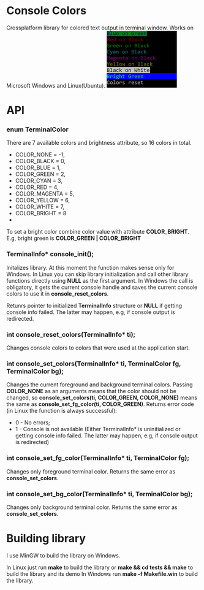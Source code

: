 # Console Colors
Crossplatform library for colored text output in terminal window.
Works on Microsoft Windows and Linux(Ubuntu).
<img src="./tests/concolors.png" alt="consolecolors_demo">

# API

### enum TerminalColor
There are 7 available colors and brightness attribute, so 16 colors in total.
* COLOR_NONE = -1,
* COLOR_BLACK = 0,
* COLOR_BLUE = 1,
* COLOR_GREEN = 2,
* COLOR_CYAN = 3,
* COLOR_RED = 4,
* COLOR_MAGENTA = 5,
* COLOR_YELLOW = 6,
* COLOR_WHITE = 7,
* COLOR_BRIGHT = 8
* 
To set a bright color combine color value with attribute **COLOR_BRIGHT**. E.g, bright green is **COLOR_GREEN | COLOR_BRIGHT**


### TerminalInfo* console_init();
Initalizes library. At this moment the function makes sense only for Windows. In Linux you can skip library initialization and call other library functions directly using **NULL** as the first argument. In Windows the call is obligatory, it gets the current console handle and saves the current console colors to use it in **console_reset_colors**.

Retunrs pointer to initialized **TerminalInfo** structure or **NULL** if getting console info failed. The latter may happen, e.g, if console output is redirected.

### int console_reset_colors(TerminalInfo* ti);
Changes console colors to colors that were used at the application start.

### int console_set_colors(TerminalInfo* ti, TerminalColor fg, TerminalColor bg);
Changes the current foreground and background terminal colors. Passing **COLOR_NONE** as an arguments means that the color should not be changed, so **console_set_colors(ti, COLOR_GREEN, COLOR_NONE)** means the same as **console_set_fg_color(ti, COLOR_GREEN)**.
Returns error code (in Linux the function is always successful):
* 0 - No errors;
* 1 - Console is not available (Either TerminalInfo* is uninitialized or getting console info failed. The latter may happen, e.g, if console output is redirected)


### int console_set_fg_color(TerminalInfo* ti, TerminalColor fg);
Changes only foreground terminal color. Returns the same error as **console_set_colors**.

### int console_set_bg_color(TerminalInfo* ti, TerminalColor bg);
Changes only background terminal color. Returns the same error as **console_set_colors**.

# Building library
I use MinGW to build the library on Windows.

In Linux just run **make** to build the library or **make && cd tests && make** to build the library and its demo
In Windows run **make -f Makefile.win** to build the library.
